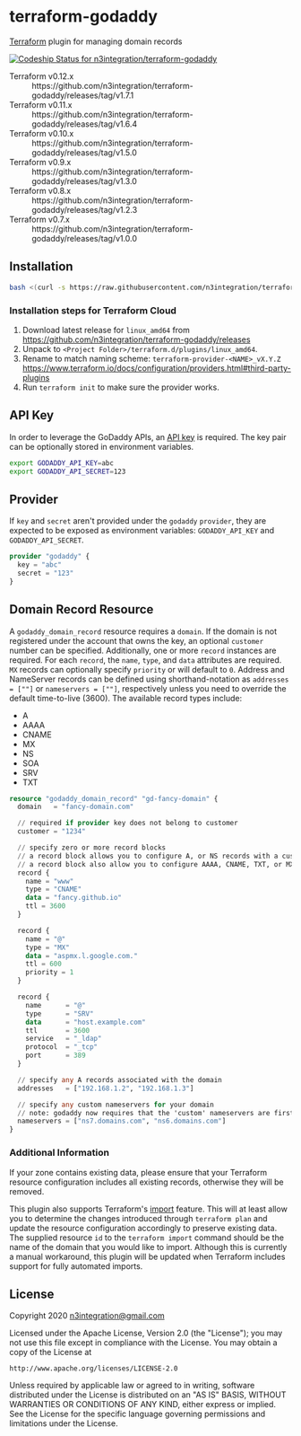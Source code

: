 # terraform-godaddy
[Terraform](https://www.terraform.io/) plugin for managing domain records

[ ![Codeship Status for n3integration/terraform-godaddy](https://app.codeship.com/projects/29e8c490-8b5d-0134-914d-3e63d62140d1/status?branch=master)](https://app.codeship.com/projects/184616)

<dl>
  <dt>Terraform v0.12.x</dt>
  <dd>https://github.com/n3integration/terraform-godaddy/releases/tag/v1.7.1</dd>
  <dt>Terraform v0.11.x</dt>
  <dd>https://github.com/n3integration/terraform-godaddy/releases/tag/v1.6.4</dd>
  <dt>Terraform v0.10.x</dt>
  <dd>https://github.com/n3integration/terraform-godaddy/releases/tag/v1.5.0</dd>
  <dt>Terraform v0.9.x</dt>
  <dd>https://github.com/n3integration/terraform-godaddy/releases/tag/v1.3.0</dd>
  <dt>Terraform v0.8.x</dt>
  <dd>https://github.com/n3integration/terraform-godaddy/releases/tag/v1.2.3</dd>
  <dt>Terraform v0.7.x</dt>
  <dd>https://github.com/n3integration/terraform-godaddy/releases/tag/v1.0.0</dd>
<dl>

## Installation

```bash
bash <(curl -s https://raw.githubusercontent.com/n3integration/terraform-godaddy/master/install.sh)
```

### Installation steps for Terraform Cloud
1. Download latest release for `linux_amd64` from https://github.com/n3integration/terraform-godaddy/releases
2. Unpack to `<Project Folder>/terraform.d/plugins/linux_amd64`.
3. Rename to match naming scheme: `terraform-provider-<NAME>_vX.Y.Z` https://www.terraform.io/docs/configuration/providers.html#third-party-plugins
4. Run `terraform init` to make sure the provider works.

## API Key
In order to leverage the GoDaddy APIs, an [API key](https://developer.godaddy.com/keys/) is required. The key pair can be optionally stored in environment variables.

```bash
export GODADDY_API_KEY=abc
export GODADDY_API_SECRET=123
```

## Provider

If `key` and `secret` aren't provided under the `godaddy` `provider`, they are expected to be exposed as environment variables: `GODADDY_API_KEY` and `GODADDY_API_SECRET`.

```terraform
provider "godaddy" {
  key = "abc"
  secret = "123"
}
```

## Domain Record Resource
A `godaddy_domain_record` resource requires a `domain`. If the domain is not registered under the account that owns the key, an optional `customer` number can be specified.
Additionally, one or more `record` instances are required. For each `record`, the `name`, `type`, and `data` attributes are required. `MX` records can optionally specify `priority` or will default to `0`. Address and NameServer records can be
defined using shorthand-notation as `addresses = [""]` or `nameservers = [""]`, respectively unless you need to override the default time-to-live (3600). The available record
types include:

* A
* AAAA
* CNAME
* MX
* NS
* SOA
* SRV
* TXT

```terraform
resource "godaddy_domain_record" "gd-fancy-domain" {
  domain   = "fancy-domain.com"

  // required if provider key does not belong to customer
  customer = "1234"

  // specify zero or more record blocks
  // a record block allows you to configure A, or NS records with a custom time-to-live value
  // a record block also allow you to configure AAAA, CNAME, TXT, or MX records
  record {
    name = "www"
    type = "CNAME"
    data = "fancy.github.io"
    ttl = 3600
  }

  record {
    name = "@"
    type = "MX"
    data = "aspmx.l.google.com."
    ttl = 600
    priority = 1
  }

  record {
    name      = "@"
    type      = "SRV"
    data      = "host.example.com"
    ttl       = 3600
    service   = "_ldap"
    protocol  = "_tcp"
    port      = 389
  }

  // specify any A records associated with the domain
  addresses   = ["192.168.1.2", "192.168.1.3"]

  // specify any custom nameservers for your domain
  // note: godaddy now requires that the 'custom' nameservers are first supplied through the ui
  nameservers = ["ns7.domains.com", "ns6.domains.com"]
}
```

### Additional Information
If your zone contains existing data, please ensure that your Terraform resource configuration includes all existing records, otherwise they will be removed.

This plugin also supports Terraform's [import](https://www.terraform.io/docs/import/usage.html) feature. This will at least allow you to determine the changes introduced
through `terraform plan` and update the resource configuration accordingly to preserve existing data. The supplied resource `id` to the `terraform import` command should
be the name of the domain that you would like to import. Although this is currently a manual workaround, this plugin will be updated when Terraform includes support for
fully automated imports.

## License

Copyright 2020 n3integration@gmail.com

Licensed under the Apache License, Version 2.0 (the "License");
you may not use this file except in compliance with the License.
You may obtain a copy of the License at

    http://www.apache.org/licenses/LICENSE-2.0

Unless required by applicable law or agreed to in writing, software
distributed under the License is distributed on an "AS IS" BASIS,
WITHOUT WARRANTIES OR CONDITIONS OF ANY KIND, either express or implied.
See the License for the specific language governing permissions and
limitations under the License.
